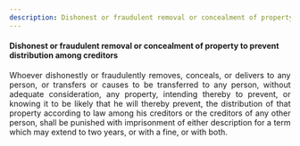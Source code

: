 ```yaml
---
description: Dishonest or fraudulent removal or concealment of property to prevent distribution among creditors
---
```


#### Dishonest or fraudulent removal or concealment of property to prevent distribution among creditors
<div style="text-align: justify">

Whoever dishonestly or fraudulently removes, conceals, or delivers to any person, or transfers or causes to be transferred to any person, without adequate consideration, any property, intending thereby to prevent, or knowing it to be likely that he will thereby prevent, the distribution of that property according to law among his creditors or the creditors of any other person, shall be punished with imprisonment of either description for a term which may extend to two years, or with a fine, or with both.

</div>
